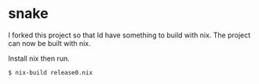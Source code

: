# snake

I forked this project so that Id have something to build with nix.
The project can now be built with nix.

Install nix then run.

``` shell
$ nix-build release0.nix
```
